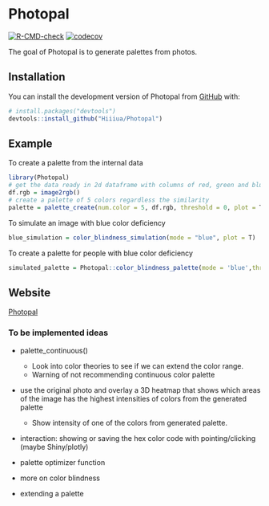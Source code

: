 
<!-- README.md is generated from README.Rmd. Please edit that file -->

# Photopal

<!-- badges: start -->

[![R-CMD-check](https://github.com/Hiiiua/Photopal/actions/workflows/R-CMD-check.yaml/badge.svg)](https://github.com/Hiiiua/Photopal/actions/workflows/R-CMD-check.yaml)
[![codecov](https://codecov.io/github/Hiiiua/Photopal/branch/main/graph/badge.svg?token=D6IOVLOBOD)](https://codecov.io/github/Hiiiua/Photopal)
<!-- badges: end -->

The goal of Photopal is to generate palettes from photos.

## Installation

You can install the development version of Photopal from
[GitHub](https://github.com/Hiiiua/Photopal) with:

``` r
# install.packages("devtools")
devtools::install_github("Hiiiua/Photopal")
```

## Example

To create a palette from the internal data

``` r
library(Photopal)
# get the data ready in 2d dataframe with columns of red, green and blue
df.rgb = image2rgb()
# create a palette of 5 colors regardless the similarity
palette = palette_create(num.color = 5, df.rgb, threshold = 0, plot = T)
```

To simulate an image with blue color deficiency

``` r
blue_simulation = color_blindness_simulation(mode = "blue", plot = T)
```

To create a palette for people with blue color deficiency

``` r
simulated_palette = Photopal::color_blindness_palette(mode = 'blue',threshold = 0, plot_images = T)
```

## Website

[Photopal](https://hiiiua.github.io/Photopal/)

### To be implemented ideas

-   palette_continuous()

    -   Look into color theories to see if we can extend the color
        range.  
    -   Warning of not recommending continuous color palette

-   use the original photo and overlay a 3D heatmap that shows which
    areas of the image has the highest intensities of colors from the
    generated palette

    -   Show intensity of one of the colors from generated palette.

-   interaction: showing or saving the hex color code with
    pointing/clicking (maybe Shiny/plotly)

-   palette optimizer function

-   more on color blindness

-   extending a palette

